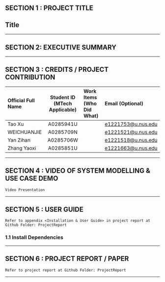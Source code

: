 ## SECTION 1 : PROJECT TITLE

## Title
  

---

## SECTION 2: EXECUTIVE SUMMARY


---

## SECTION 3 : CREDITS / PROJECT CONTRIBUTION

| Official Full Name | Student ID (MTech Applicable) | Work Items (Who Did What)                                    | Email (Optional)   |
| :----------------- | :---------------------------: | :----------------------------------------------------------- | :----------------- |
| Tao Xu             |           A0285941U           |  | e1221753@u.nus.edu |
| WEICHUANJIE        |           A0285709N           |  | e1221521@u.nus.edu |
| Yan Zihan          |           A0285706W           |  | e1221518@u.nus.edu |
| Zhang Yaoxi        |           A0285851U           |  | e1221663@u.nus.edu |

---

## SECTION 4 : VIDEO OF SYSTEM MODELLING & USE CASE DEMO

`Video Presentation`



---

## SECTION 5 : USER GUIDE

`Refer to appendix <Installation & User Guide> in project report at Github Folder: ProjectReport`

### 1.1 Install Dependencies




---

## SECTION 6 : PROJECT REPORT / PAPER

`Refer to project report at Github Folder: ProjectReport`

---
